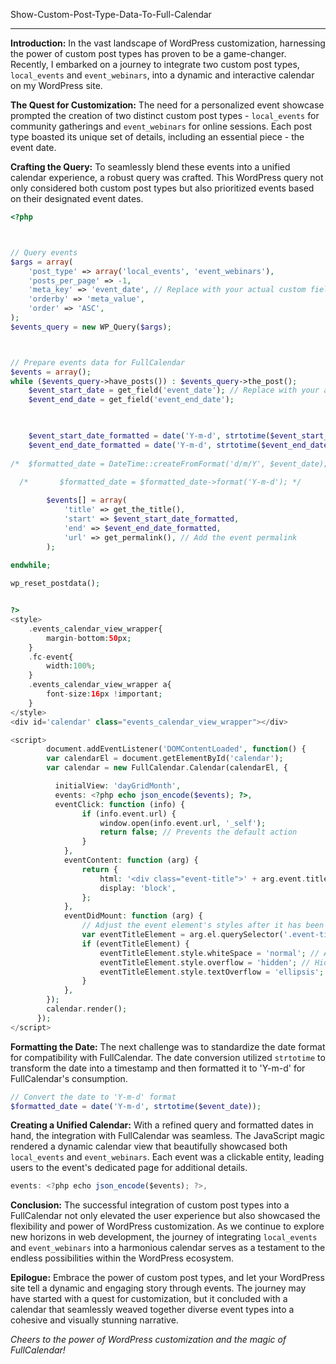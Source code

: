 Show-Custom-Post-Type-Data-To-Full-Calendar

---

**Introduction:**
In the vast landscape of WordPress customization, harnessing the power of custom post types has proven to be a game-changer. Recently, I embarked on a journey to integrate two custom post types, `local_events` and `event_webinars`, into a dynamic and interactive calendar on my WordPress site.

**The Quest for Customization:**
The need for a personalized event showcase prompted the creation of two distinct custom post types - `local_events` for community gatherings and `event_webinars` for online sessions. Each post type boasted its unique set of details, including an essential piece - the event date.

**Crafting the Query:**
To seamlessly blend these events into a unified calendar experience, a robust query was crafted. This WordPress query not only considered both custom post types but also prioritized events based on their designated event dates.

```php
<?php



// Query events
$args = array(
    'post_type' => array('local_events', 'event_webinars'),
    'posts_per_page' => -1,
    'meta_key' => 'event_date', // Replace with your actual custom field key
    'orderby' => 'meta_value',
    'order' => 'ASC',
);
$events_query = new WP_Query($args);



// Prepare events data for FullCalendar
$events = array();
while ($events_query->have_posts()) : $events_query->the_post();
    $event_start_date = get_field('event_date'); // Replace with your actual custom field key
    $event_end_date = get_field('event_end_date');
    


	$event_start_date_formatted = date('Y-m-d', strtotime($event_start_date));
    $event_end_date_formatted = date('Y-m-d', strtotime($event_end_date));
	
/* 	$formatted_date = DateTime::createFromFormat('d/m/Y', $event_date); */

  /*       $formatted_date = $formatted_date->format('Y-m-d'); */
	
        $events[] = array(
            'title' => get_the_title(),
            'start' => $event_start_date_formatted,
            'end' => $event_end_date_formatted,
			'url' => get_permalink(), // Add the event permalink
        );
    
endwhile;

wp_reset_postdata();


?>
<style>
	.events_calendar_view_wrapper{
		margin-bottom:50px;
	}
	.fc-event{
		width:100%;
	}
	.events_calendar_view_wrapper a{
		font-size:16px !important;
	}
</style>
<div id='calendar' class="events_calendar_view_wrapper"></div>

<script>
        document.addEventListener('DOMContentLoaded', function() {
        var calendarEl = document.getElementById('calendar');
        var calendar = new FullCalendar.Calendar(calendarEl, {

          initialView: 'dayGridMonth',
		  events: <?php echo json_encode($events); ?>,
		  eventClick: function (info) {
                if (info.event.url) {
                    window.open(info.event.url, '_self');
                    return false; // Prevents the default action
                }
            },
			eventContent: function (arg) {
                return {
                    html: '<div class="event-title">' + arg.event.title + '</div>',
                    display: 'block',
                };
            },
			eventDidMount: function (arg) {
                // Adjust the event element's styles after it has been mounted
                var eventTitleElement = arg.el.querySelector('.event-title');
                if (eventTitleElement) {
                    eventTitleElement.style.whiteSpace = 'normal'; // Allow text to wrap
                    eventTitleElement.style.overflow = 'hidden'; // Hide overflow
                    eventTitleElement.style.textOverflow = 'ellipsis'; // Show ellipsis for overflow
                }
            },
        });
        calendar.render();
      });
</script>
```

**Formatting the Date:**
The next challenge was to standardize the date format for compatibility with FullCalendar. The date conversion utilized `strtotime` to transform the date into a timestamp and then formatted it to 'Y-m-d' for FullCalendar's consumption.

```php
// Convert the date to 'Y-m-d' format
$formatted_date = date('Y-m-d', strtotime($event_date));
```

**Creating a Unified Calendar:**
With a refined query and formatted dates in hand, the integration with FullCalendar was seamless. The JavaScript magic rendered a dynamic calendar view that beautifully showcased both `local_events` and `event_webinars`. Each event was a clickable entity, leading users to the event's dedicated page for additional details.

```javascript
events: <?php echo json_encode($events); ?>,
```

**Conclusion:**
The successful integration of custom post types into a FullCalendar not only elevated the user experience but also showcased the flexibility and power of WordPress customization. As we continue to explore new horizons in web development, the journey of integrating `local_events` and `event_webinars` into a harmonious calendar serves as a testament to the endless possibilities within the WordPress ecosystem.

**Epilogue:**
Embrace the power of custom post types, and let your WordPress site tell a dynamic and engaging story through events. The journey may have started with a quest for customization, but it concluded with a calendar that seamlessly weaved together diverse event types into a cohesive and visually stunning narrative.

*Cheers to the power of WordPress customization and the magic of FullCalendar!*
